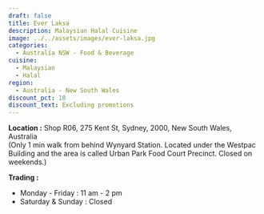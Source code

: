 ```yaml
---
draft: false
title: Ever Laksa
description: Malaysian Halal Cuisine
image: ../../assets/images/ever-laksa.jpg
categories:
  - Australia NSW - Food & Beverage
cuisine:
  - Malaysian
  - Halal
region:
  - Australia - New South Wales
discount_pct: 10
discount_text: Excluding promotions
---
```

**Location :** Shop R06, 275 Kent St, Sydney, 2000, New South Wales, Australia\
(Only 1 min walk from behind Wynyard Station. Located under the Westpac Building and the area is called Urban Park Food Court Precinct. Closed on weekends.)

**Trading :** 

* Monday - Friday : 11 am - 2 pm
* Saturday & Sunday : Closed
